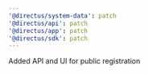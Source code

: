 ```yaml
---
'@directus/system-data': patch
'@directus/api': patch
'@directus/app': patch
'@directus/sdk': patch
---
```


Added API and UI for public registration
